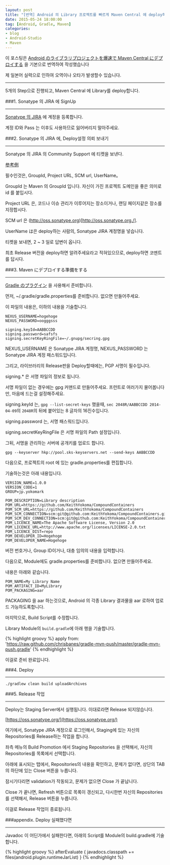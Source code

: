 ```yaml
---
layout: post
title: "[번역] Android 의 Library 프로젝트를 빠르게 Maven Central 에 deploy하기"
date: 2015-05-24 18:00:00
tag: [Android, Gradle, Maven]
categories:
- blog
- Android-Studio
- Maven
---
```


이 포스팅은 [Android のライブラリプロジェクトを爆速で Maven Central にデプロイする](http://qiita.com/KeithYokoma/items/e9ee24e7f6a62623f2fb) 을 기본으로 번역하여 작성했습니다

제 일본어 실력으로 인하여 오역이나 오타가 발생할수 있습니다.

<!--more-->

- - -

5개의 Step으로 진행되고, Maven Central 에 Library를 deploy합니다.

###1. Sonatype 의 JIRA 에 SignUp

- - -

[Sonatype 의 JIRA](https://issues.sonatype.org/secure/Dashboard.jspa) 에 계정을 등록합니다.

계정 ID와 Pass 는 이후도 사용하므로 잃어버리지 말아주세요.

###2. Sonatype 의 JIRA 에, Deploy설정 의뢰 보내기

- - -

Sonatype 의 JIRA 의 Community Support 에 티켓을 보낸다.

[参考例](https://issues.sonatype.org/browse/OSSRH-8601)

필수인것은, GroupId, Project URL, SCM url, UserName。

GroupId 는 Maven 의 GroupId 입니다. 자신이 가진 프로젝트 도메인을 좋은 의미로 id 를 붙입시다.

Project URL 은, 코드나 이슈 관리가 이루어지는 장소이거나, 랜딩 페이지같은 장소를 지정합시다.

SCM url 은 (http://oss.sonatype.org)[http://oss.sonatype.org./].

UserName は은 deploy하는 사람의, Sonatype JIRA 계정명을 넣습니다.

티켓을 보내면, 2 ~ 3 일로 답변이 옵니다.

최초 Release 버전을 deploy하면 알려주세요라고 적혀있으므로, deploy하면 코멘트를 답시다.

###3. Maven にデプロイする準備をする

- - -

[Gradle のプラグイン](https://github.com/chrisbanes/gradle-mvn-push) 을 사용해서 준비합니다.

먼저, ~/.gradle/gradle.properties를 준비합니다. 없으면 만들어주세요.

이 파일의 내용은, 이하의 내용을 기술합니다.

```
NEXUS_USERNAME=hogehoge
NEXUS_PASSWORD=oogggsss

signing.keyId=AABBCCDD
signing.password=safsfs
signing.secretKeyRingFile=~/.gnupg/secring.gpg
```

NEXUS_USERNAME 은 Sonatype JIRA 계정명, NEXUS_PASSWORD 는 Sonatype JIRA 계정 패스워드입니다.

그리고, 라이브러리의 Release판을 Deploy할때에는, PGP 서명이 필수입니다.

signing.* 은 서명 파일의 정보로 됩니다.

서명 파일이 없는 경우에는 gpg 커맨드로 만들어주세요. 프런트로 여러가지 물어봅니다만, 마음에 드는걸 설정해주세요.

signing.keyId 는, `gpg --list-secret-keys` 했을때, `sec 2048R/AABBCCDD 2014-04-09`의 `2048R`의 뒤에 붙어있는 8 글자의  16진수입니다.

signing.password 는, 서명 패스워드입니다.

signing.secretKeyRingFile 은 서명 파일의 Path 설정입니다.

그뒤, 서명을 관리하는 서버에 공개키를 업로드 합니다.

`gpg --keyserver hkp://pool.sks-keyservers.net --send-keys AABBCCDD`

다음으로, 프로젝트의 root 에 있는 gradle.properties를 편집합니다.

기술하는것은 아래 내용입니다.

```
VERSION_NAME=1.0.0
VERSION_CODE=1
GROUP=jp.yokomark

POM_DESCRIPTION=Library description
POM_URL=https://github.com/KeithYokoma/CompoundContainers
POM_SCM_URL=https://github.com/KeithYokoma/CompoundContainers
POM_SCM_CONNECTION=scm:git@github.com:KeithYokoma/CompoundContainers.git
POM_SCM_DEV_CONNECTION=scm:git@github.com:KeithYokoma/CompoundContainers.git
POM_LICENCE_NAME=The Apache Software License, Version 2.0
POM_LICENCE_URL=http://www.apache.org/licenses/LICENSE-2.0.txt
POM_LICENCE_DIST=repo
POM_DEVELOPER_ID=Hogehoge
POM_DEVELOPER_NAME=Hogehoge
```

버전 번호거나, Group ID이거나, 대충 임의의 내용을 입력합니다.

다음으로, Module에도 gradle.properties를 준비합니다. 없으면 만들어주세요.

내용은 아래와 같습니다.

```
POM_NAME=My Library Name
POM_ARTIFACT_ID=MyLibrary
POM_PACKAGING=aar
```

PACKAGING 을 aar 하는것으로, Android 의 각종 Library 결과물을 aar 로하여 업로드 가능하도록합니다.

마지막으로, Build Script를 수정합니다.

Library Module의 `build.gradle`에 아래 행을 기술합니다.

{% highlight groovy %}
apply from: 'https://raw.github.com/chrisbanes/gradle-mvn-push/master/gradle-mvn-push.gradle'
{% endhighlight %}

이걸로 준비 완료입니다.

###4. Deploy
- - -

```
./gradlew clean build uploadArchives
```

###5. Release 작업
- - -

Deploy는 Staging Server에서 실행됩니다. 이대로라면 Release 되지않습니다.

[https://oss.sonatype.org/](https://oss.sonatype.org/)

여기에서, Sonatype JIRA 계정으로 로그인해서, Staging에 있는 자신의 Repositories를 Release하는 작업을 합니다.

좌측 메뉴의 Build Promotion 에서 Staging Repositories 을 선택해서, 자신의 Repositories를 목록에서 선택합니다.

아래에 표시되는 탭에서, Repositories의 내용을 확인하고, 문제가 없다면, 상단의 TAB의 하단에 있는 Close 버튼을 누릅니다.

잠시기다리면 validation가 작동되고, 문제가 없으면 Close 가 끝납니다.

Close 가 끝나면, Refresh 버튼으로 목록이 갱신되고, 다시한번 자신의 Repositories를 선택해서, Release 버튼을 누릅니다.

이걸로 Release 작업이 종료됩니다.

###appendix. Deploy 실패했다면
- - -

Javadoc 이 어딘가에서 실패한다면, 아래의 Script를 Module의 build.gradle에 기술합니다.

{% highlight groovy %}
afterEvaluate {
    javadocs.classpath += files(android.plugin.runtimeJarList)
}
{% endhighlight %}
